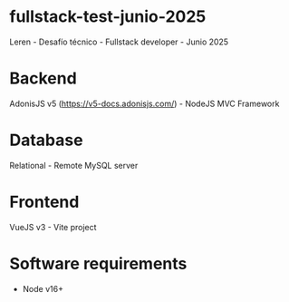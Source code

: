 # fullstack-test-junio-2025
Leren - Desafío técnico - Fullstack developer - Junio 2025

# Backend

AdonisJS v5 (https://v5-docs.adonisjs.com/) - NodeJS MVC Framework

# Database

Relational - Remote MySQL server

# Frontend

VueJS v3 - Vite project

# Software requirements

- Node v16+

